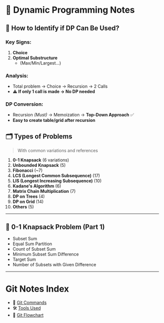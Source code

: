 # 🧠 Dynamic Programming Notes

## 🧩 How to Identify if DP Can Be Used?

### Key Signs:

1. **Choice**
2. **Optimal Substructure**
   - (Max/Min/Largest...)

### Analysis:

- Total problem → Choice → Recursion → 2 Calls
- **⚠️ If only 1 call is made → No DP needed**

### DP Conversion:

- Recursion _(Must)_ → Memoization → **Top-Down Approach** ✅
- **Easy to create table/grid after recursion**

## 🗂️ Types of Problems

> With common variations and references

1. **0-1 Knapsack** (6 variations)
2. **Unbounded Knapsack** (5)
3. **Fibonacci** (~7)
4. **LCS (Longest Common Subsequence)** (17)
5. **LIS (Longest Increasing Subsequence)** (10)
6. **Kadane's Algorithm** (6)
7. **Matrix Chain Multiplication** (7)
8. **DP on Trees** (4)
9. **DP on Grid** (14)
10. **Others** (5)

---

## 🎒 0-1 Knapsack Problem (Part 1)

- Subset Sum
- Equal Sum Partition
- Count of Subset Sum
- Minimum Subset Sum Difference
- Target Sum
- Number of Subsets with Given Difference

---

# Git Notes Index

- 📘 [Git Commands](./git-commands.md)
- 🛠️ [Tools Used](./tools-used.md)
- 🔁 [Git Flowchart](./git-flowchart.md)
